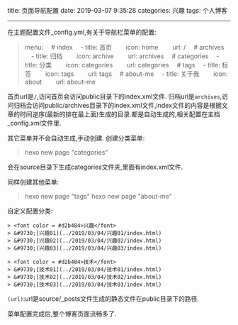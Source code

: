 title: 页面导航配置
date: 2019-03-07 9:35:28
categories: 兴趣
tags: 个人博客

---

在主题配置文件_config.yml,有关于导航栏菜单的配置:

> menu:
> &emsp;\# index
> &emsp;\- title: 首页
> &emsp;&emsp;icon: home
> &emsp;&emsp;url: /
> &emsp;\# archives
> &emsp;\- title: 归档
> &emsp;&emsp;icon: archive
> &emsp;&emsp;url: archives
> &emsp;\# categories
> &emsp;\- title: 分类
> &emsp;&emsp;icon: categories
> &emsp;&emsp;url: categories
> &emsp;\# tags
> &emsp;\- title: 标签
> &emsp;&emsp;icon: tags
> &emsp;&emsp;url: tags
> &emsp;\# about-me
> &emsp;\- title: 关于我
> &emsp;&emsp;icon: about
> &emsp;&emsp;url: about-me

首页url是`/`,访问首页会访问public目录下的index.xml文件.
归档url是`archives`,访问归档会访问public/archives目录下的index.xml文件,index文件的内容是根据文章的时间逆序(最新的排在最上面)生成的目录.都是自动生成的,相关配置在主档_config.xml文件里.

其它菜单并不会自动生成,手动创建.
创建分类菜单:

> hexo new page "categories"

会在source目录下生成categories文件夹,里面有index.xml文件.

同样创建其他菜单:

> hexo new page "tags"
> hexo new page "about-me"

自定义配置分类:

	> <font color = #d2b484>兴趣</font> 
	> &#9730;[兴趣01](../2019/03/04/兴趣01/index.html)
	> &#9730;[兴趣02](../2019/03/04/兴趣02/index.html)
	> &#9730;[兴趣03](../2019/03/04/兴趣03/index.html)

	> <font color = #d2b484>技术</font> 
	> &#9730;[技术01](../2019/03/04/技术01/index.html)
	> &#9730;[技术02](../2019/03/04/技术02/index.html)
	> &#9730;[技术03](../2019/03/04/技术03/index.html)

`(url)`:url是source/_posts文件生成的静态文件在public目录下的路径.

菜单配置完成后,整个博客页面流畅多了.